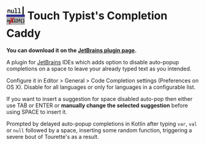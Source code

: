 <img src="https://github.com/vsch/touch-typists-completion-caddy/raw/master/resources/META-INF/pluginIcon@3x.png?" height="48" width="48" border="0" align="absmiddle" style="padding-bottom:5px"> Touch Typist's Completion Caddy
==================================================================================================================================================================================================================================

**You can download it on the [JetBrains plugin page].**

A plugin for [JetBrains] IDEs which adds option to disable auto-popup completions on a space to
leave your already typed text as you intended.

Configure it in Editor > General > Code Completion settings (Preferences on OS X). Disable for
all languages or only for languages in a configurable list.

If you want to insert a suggestion for space disabled auto-pop then either use TAB or ENTER or
**manually change the selected suggestion** before using SPACE to insert it.

Prompted by delayed auto-popup completions in Kotlin after typing `var`, `val` or `null`
followed by a space, inserting some random function, triggering a severe bout of Tourette's as a
result.

[JetBrains]: http://www.jetbrains.com
[JetBrains plugin page]: https://plugins.jetbrains.com/plugin/12043-touch-typist-s-completion-caddy

